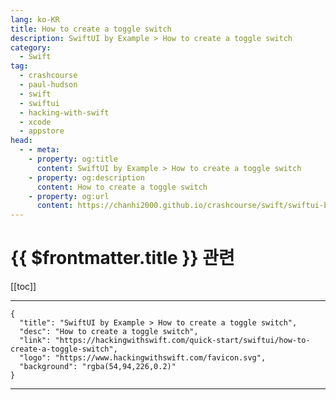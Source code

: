 ```yaml
---
lang: ko-KR
title: How to create a toggle switch
description: SwiftUI by Example > How to create a toggle switch
category:
  - Swift
tag: 
  - crashcourse
  - paul-hudson
  - swift
  - swiftui
  - hacking-with-swift
  - xcode
  - appstore
head:
  - - meta:
    - property: og:title
      content: SwiftUI by Example > How to create a toggle switch
    - property: og:description
      content: How to create a toggle switch
    - property: og:url
      content: https://chanhi2000.github.io/crashcourse/swift/swiftui-by-example/06-user-interface-controls/how-to-create-a-toggle-switch.html
---
```


# {{ $frontmatter.title }} 관련

[[toc]]

---

```component VPCard
{
  "title": "SwiftUI by Example > How to create a toggle switch",
  "desc": "How to create a toggle switch",
  "link": "https://hackingwithswift.com/quick-start/swiftui/how-to-create-a-toggle-switch",
  "logo": "https://www.hackingwithswift.com/favicon.svg",
  "background": "rgba(54,94,226,0.2)"
}
```

---

<TagLinks />